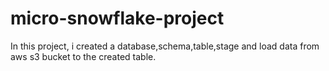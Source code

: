 # micro-snowflake-project
In this project, i created a database,schema,table,stage and load data from aws s3 bucket to the created table.
